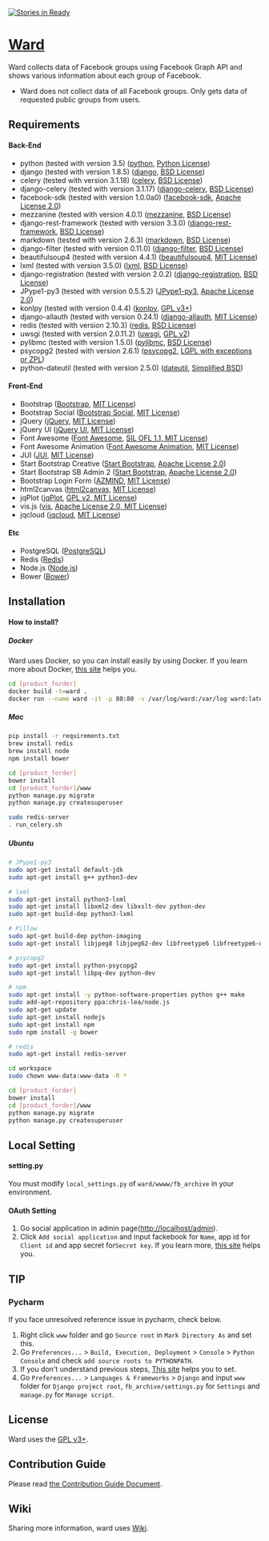 [![Stories in Ready](https://badge.waffle.io/egaoneko/ward.png?label=ready&title=Ready)](https://waffle.io/egaoneko/ward)

# [Ward](http://pjwards.com)
Ward collects data of Facebook groups using Facebook Graph API and shows various information about each group of Facebook.
* Ward does not collect data of all Facebook groups. Only gets data of requested public groups from users.


## Requirements

#### Back-End

* python (tested with version 3.5) ([python](https://www.python.org), [Python License](./NOTICE/LICENSE.python))
* django (tested with version 1.8.5) ([django](https://www.djangoproject.com), [BSD License](./NOTICE/LICENSE.django))
* celery (tested with version 3.1.18) ([celery](http://www.celeryproject.org), [BSD License](./NOTICE/LICENSE.celery))
* django-celery (tested with version 3.1.17) ([django-celery](https://pypi.python.org/pypi/django-celery), [BSD License](./NOTICE/LICENSE.django-celery))
* facebook-sdk (tested with version 1.0.0a0) ([facebook-sdk](https://github.com/pythonforfacebook/facebook-sdk), [Apache License 2.0](./NOTICE/LICENSE.facebook-sdk))
* mezzanine (tested with version 4.0.1) ([mezzanine](http://mezzanine.jupo.org), [BSD License](./NOTICE/LICENSE.mezzanine))
* django-rest-framework (tested with version 3.3.0) ([django-rest-framework](http://www.django-rest-framework.org), [BSD License](./NOTICE/LICENSE.django-rest-framework))
* markdown (tested with version 2.6.3) ([markdown](https://pypi.python.org/pypi/Markdown), [BSD License](./NOTICE/LICENSE.markdown))
* django-filter (tested with version 0.11.0) ([django-filter](https://github.com/alex/django-filter), [BSD License](./NOTICE/LICENSE.django-filter))
* beautifulsoup4 (tested with version 4.4.1) ([beautifulsoup4](http://www.crummy.com/software/BeautifulSoup/), [MIT License](./NOTICE/LICENSE.beautifulsoup4))
* lxml (tested with version 3.5.0) ([lxml](http://lxml.de), [BSD License](./NOTICE/LICENSE.lxml))
* django-registration (tested with version 2.0.2) ([django-registration](https://github.com/macropin/django-registration), [BSD License](./NOTICE/LICENSE.django-registration))
* JPype1-py3 (tested with version 0.5.5.2) ([JPype1-py3](https://pypi.python.org/pypi/JPype1-py3), [Apache License 2.0](./NOTICE/LICENSE.jpype1-py3))
* konlpy (tested with version 0.4.4) ([konlpy](http://konlpy.org/ko/v0.4.3/), [GPL v3+](./NOTICE/LICENSE.konlpy))
* django-allauth (tested with version 0.24.1) ([django-allauth](https://github.com/pennersr/django-allauth), [MIT License](./NOTICE/LICENSE.django-allauth))
* redis (tested with version 2.10.3) ([redis](http://redis.io), [BSD License](./NOTICE/LICENSE.redis))
* uwsgi (tested with version 2.0.11.2) ([uwsgi](https://github.com/unbit/uwsgi), [GPL v2](./NOTICE/LICENSE.uwsgi))
* pylibmc (tested with version 1.5.0) ([pylibmc](https://pypi.python.org/pypi/pylibmc), [BSD License](./NOTICE/LICENSE.pylibmc))
* psycopg2 (tested with version 2.6.1) ([psycopg2](http://initd.org/psycopg/), [LGPL with exceptions or ZPL](./NOTICE/LICENSE.psycopg2))
* python-dateutil (tested with version 2.5.0) ([dateutil](https://dateutil.readthedocs.org/en/latest/), [Simplified BSD](./NOTICE/LICENSE.dateutil))

#### Front-End

* Bootstrap ([Bootstrap](http://getbootstrap.com), [MIT License](./NOTICE/LICENSE.bootstrap))
* Bootstrap Social ([Bootstrap Social](http://lipis.github.io/bootstrap-social/), [MIT License](./NOTICE/LICENSE.bootstrap-social))
* jQuery ([jQuery](https://jquery.com), [MIT License](./NOTICE/LICENSE.jquery))
* jQuery UI ([jQuery UI](https://jqueryui.com), [MIT License](./NOTICE/LICENSE.jquery-ui))
* Font Awesome ([Font Awesome](https://fortawesome.github.io/Font-Awesome/), [SIL OFL 1.1, MIT License](./NOTICE/LICENSE.fontawesome))
* Font Awesome Animation ([Font Awesome Animation](https://github.com/l-lin/font-awesome-animation), [MIT License](./NOTICE/LICENSE.fontawesome-animation))
* JUI ([JUI](http://jui.io/ko/index.php), [MIT License](./NOTICE/LICENSE.jui))
* Start Bootstrap Creative ([Start Bootstrap](http://www.startbootstrap.com), [Apache License 2.0](./NOTICE/LICENSE.startbootstrap))
* Start Bootstrap SB Admin 2 ([Start Bootstrap](http://www.startbootstrap.com), [Apache License 2.0](./NOTICE/LICENSE.startbootstrap))
* Bootstrap Login Form ([AZMIND](http://azmind.com/2015/04/19/bootstrap-login-forms/), [MIT License](./NOTICE/LICENSE.azmind))
* html2canvas ([html2canvas](https://html2canvas.hertzen.com), [MIT License](./NOTICE/LICENSE.html2canvas))
* jqPlot ([jqPlot](http://www.jqplot.com), [GPL v2, MIT License](./NOTICE/LICENSE.jqplot))
* vis.js ([vis](http://visjs.org/#), [Apache License 2.0, MIT License](./NOTICE/LICENSE.vis))
* jqcloud ([jqcloud](http://mistic100.github.io/jQCloud/index.html), [MIT License](./NOTICE/LICENSE.jqcloud))

#### Etc

* PostgreSQL ([PostgreSQL](http://www.postgresql.org))
* Redis ([Redis](http://www.redis.io))
* Node.js ([Node.js](https://nodejs.org/en/))
* Bower ([Bower](http://bower.io))


## Installation

#### How to install?

##### Docker

Ward uses Docker, so you can install easily by using Docker.
If you learn more about Docker, [this site](https://docs.docker.com) helps you.

```bash
cd [product_forder]
docker build -t=ward .
docker run --name ward -it -p 80:80 -v /var/log/ward:/var/log ward:latest
```


##### Mac

```bash
pip install -r requirements.txt
brew install redis
brew install node
npm install bower

cd [product_forder]
bower install
cd [product_forder]/www
python manage.py migrate
python manage.py createsuperuser

sudo redis-server
. run_celery.sh
```


##### Ubuntu

```bash
# JPype1-py3
sudo apt-get install default-jdk
sudo apt-get install g++ python3-dev

# lxml
sudo apt-get install python3-lxml
sudo apt-get install libxml2-dev libxslt-dev python-dev
sudo apt-get build-dep python3-lxml

# Pillow
sudo apt-get build-dep python-imaging
sudo apt-get install libjpeg8 libjpeg62-dev libfreetype6 libfreetype6-dev

# psycopg2
sudo apt-get install python-psycopg2
sudo apt-get install libpq-dev python-dev

# npm
sudo apt-get install -y python-software-properties python g++ make
sudo add-apt-repository ppa:chris-lea/node.js
sudo apt-get update
sudo apt-get install nodejs
sudo apt-get install npm
sudo npm install -g bower

# redis
sudo apt-get install redis-server

cd workspace
sudo chown www-data:www-data -R *

cd [product_forder]
bower install
cd [product_forder]/www
python manage.py migrate
python manage.py createsuperuser

```


## Local Setting


#### setting.py

You must modify `local_settings.py` of `ward/wwww/fb_archive` in your environment.


#### OAuth Setting

1. Go social application in admin page([http://localhost/admin](http://localhost/admin)).
2. Click `Add social application` and input fackebook for `Name`, app id for `Client id` and app secret for`Secret key`.
If you learn more, [this site](https://godjango.com/65-starting-with-django-allauth/) helps you.


## TIP

### Pycharm

If you face unresolved reference issue in pycharm, check below.

1. Right click `www` folder and go `Source root` in `Mark Directory As` and set this.
2. Go `Preferences...` > `Build, Execution, Deployment` > `Console` > `Python Console` and check `add source roots to PYTHONPATH`.
3. If you don't understand previous steps, [This site](http://stackoverflow.com/questions/21236824/unresolved-reference-issue-in-pycharm) helps you to set.
4. Go `Preferences...` > `Languages & Frameworks` > `Django` and input `www` folder for `Django project root`, 
`fb_archive/settings.py` for `Settings` and `manage.py` for `Manage script`. 


## License
Ward uses the [GPL v3+](./LICENSE).


## Contribution Guide 
Please read [the Contribution Guide Document](./CONTRIBUTING.md).

## Wiki
Sharing more information, ward uses [Wiki](https://github.com/egaoneko/ward/wiki).
